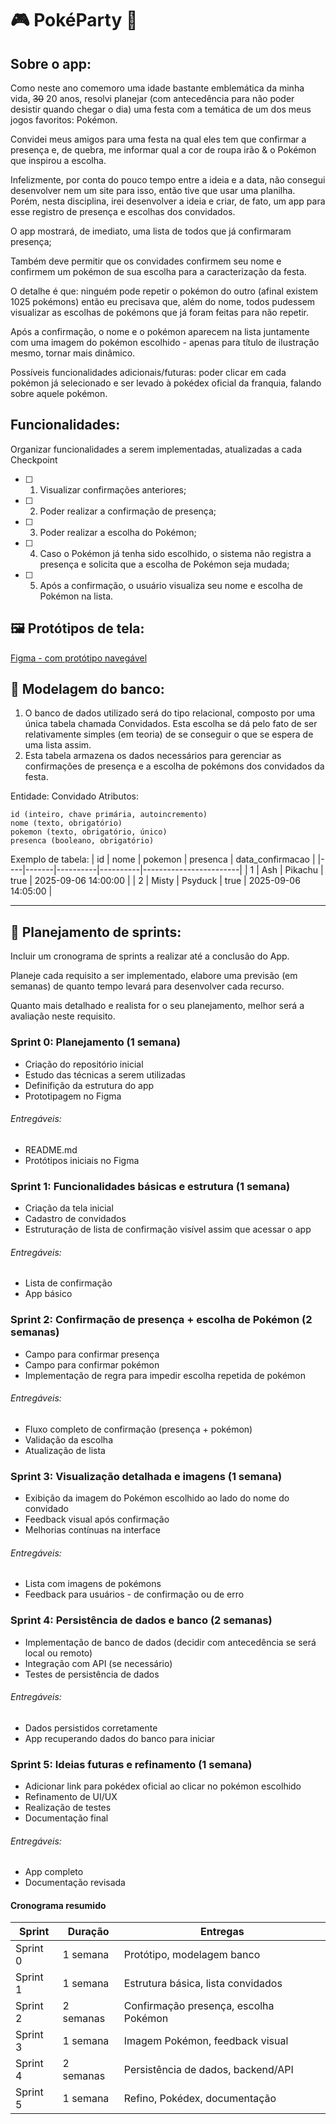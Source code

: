 # 🎮 PokéParty 🥳

## Sobre o app:

Como neste ano comemoro uma idade bastante emblemática da minha vida, ~~30~~ 20 anos, resolvi planejar (com antecedência para não poder desistir quando chegar o dia) uma festa com a temática de um dos meus jogos favoritos: Pokémon.

Convidei meus amigos para uma festa na qual eles tem que confirmar a presença e, de quebra, me informar qual a cor de roupa irão & o Pokémon que inspirou a escolha.

Infelizmente, por conta do pouco tempo entre a ideia e a data, não consegui desenvolver nem um site para isso, então tive que usar uma planilha. Porém, nesta disciplina, irei desenvolver a ideia e criar, de fato, um app para esse registro de presença e escolhas dos convidados.

O app mostrará, de imediato, uma lista de todos que já confirmaram presença;

Também deve permitir que os convidades confirmem seu nome e confirmem um pokémon de sua escolha para a caracterização da festa.

O detalhe é que: ninguém pode repetir o pokémon do outro (afinal existem 1025 pokémons) então eu precisava que, além do nome, todos pudessem visualizar as escolhas de pokémons que já foram feitas para não repetir.

Após a confirmação, o nome e o pokémon aparecem na lista juntamente com uma imagem do pokémon escolhido - apenas para título de ilustração mesmo, tornar mais dinâmico.

Possíveis funcionalidades adicionais/futuras: poder clicar em cada pokémon já selecionado e ser levado à pokédex oficial da franquia, falando sobre aquele pokémon.

## Funcionalidades:

Organizar funcionalidades a serem implementadas, atualizadas a cada Checkpoint

- [ ] 1. Visualizar confirmações anteriores;
- [ ] 2. Poder realizar a confirmação de presença;
- [ ] 3. Poder realizar a escolha do Pokémon;
- [ ] 4. Caso o Pokémon já tenha sido escolhido, o sistema não registra a presença e solicita que a escolha de Pokémon seja mudada;
- [ ] 5. Após a confirmação, o usuário visualiza seu nome e escolha de Pokémon na lista.
        
## 🖼️ Protótipos de tela: 

[Figma - com protótipo navegável](https://www.figma.com/design/LHuHm5ywInZrjJENh0Nezo/Pok%C3%A9Party?node-id=3-41429&t=Psyi8FBeSv6wkiwN-1)

## 🏦 Modelagem do banco: 

1. O banco de dados utilizado será do tipo relacional, composto por uma única tabela chamada Convidados. Esta escolha se dá pelo fato de ser relativamente simples (em teoria) de se conseguir o que se espera de uma lista assim.
2. Esta tabela armazena os dados necessários para gerenciar as confirmações de presença e a escolha de pokémons dos convidados da festa.

Entidade: Convidado
Atributos:

    id (inteiro, chave primária, autoincremento)
    nome (texto, obrigatório)
    pokemon (texto, obrigatório, único)
    presenca (booleano, obrigatório)

Exemplo de tabela:
| id | nome  | pokemon | presenca | data_confirmacao       |
|----|-------|----------|----------|------------------------|
| 1  | Ash   | Pikachu | true     | 2025-09-06 14:00:00    |
| 2  | Misty | Psyduck | true     | 2025-09-06 14:05:00    |



---

<!-- Projetar a modelagem do banco de dados (seja local ou remoto) e incluir um link para visualização pública no Readme.md

Se o banco for relacional, apresente um diagrama entidade relacionamento representando as tabelas, relações e atributos;

Se o banco for NoSQL, apresente os Schemas dos dados gerados, acessados ou manipulados pelo app;

Se não houver persistência de dados local e o banco for completamente remoto, como uma API manipulada pelo App, envie a modelagem do banco de dados remoto (ou a parcela manipulada pelo App, caso o contexto total seja muito abrangente);

Dica: você pode usar a ferramenta https://app.diagrams.net/ (antigo draw.io) para produzir essas modelagens e gerar um link de visualização pública. Alternativamente, você pode usar outra ferramenta de sua preferência, exportar como imagem e incluir no próprio Readme usando a tag de imagem do markdown ou ainda hospedar no Google Drive, com link público.

-->

## 🏃 Planejamento de sprints: 

Incluir um cronograma de sprints a realizar até a conclusão do App. 

Planeje cada requisito a ser implementado, elabore uma previsão (em semanas) de quanto tempo levará para desenvolver cada recurso.

Quanto mais detalhado e realista for o seu planejamento, melhor será a avaliação neste requisito.

### Sprint 0: Planejamento (1 semana)
- Criação do repositório inicial
- Estudo das técnicas a serem utilizadas
- Definifição da estrutura do app
- Prototipagem no Figma
###### Entregáveis:
- README.md
- Protótipos iniciais no Figma

### Sprint 1: Funcionalidades básicas e estrutura (1 semana)
- Criação da tela inicial
- Cadastro de convidados
- Estruturação de lista de confirmação visível assim que acessar o app
###### Entregáveis:
- Lista de confirmação
- App básico

### Sprint 2: Confirmação de presença + escolha de Pokémon (2 semanas)
- Campo para confirmar presença
- Campo para confirmar pokémon
- Implementação de regra para impedir escolha repetida de pokémon
###### Entregáveis:
- Fluxo completo de confirmação (presença + pokémon)
- Validação da escolha
- Atualização de lista

### Sprint 3: Visualização detalhada e imagens (1 semana)
- Exibição da imagem do Pokémon escolhido ao lado do nome do convidado
- Feedback visual após confirmação
- Melhorias contínuas na interface
###### Entregáveis:
- Lista com imagens de pokémons
- Feedback para usuários - de confirmação ou de erro

### Sprint 4: Persistência de dados e banco (2 semanas)
- Implementação de banco de dados (decidir com antecedência se será local ou remoto)
- Integração com API (se necessário)
- Testes de persistência de dados
###### Entregáveis:
- Dados persistidos corretamente
- App recuperando dados do banco para iniciar

### Sprint 5: Ideias futuras e refinamento (1 semana)
- Adicionar link para pokédex oficial ao clicar no pokémon escolhido
- Refinamento de UI/UX
- Realização de testes
- Documentação final

###### Entregáveis:
- App completo
- Documentação revisada

#### Cronograma resumido
| Sprint        | Duração   | Entregas                          |
|---------------|-----------|---------------------------------------------|
| Sprint 0      | 1 semana  | Protótipo, modelagem banco                  |
| Sprint 1      | 1 semana  | Estrutura básica, lista convidados          |
| Sprint 2      | 2 semanas | Confirmação presença, escolha Pokémon       |
| Sprint 3      | 1 semana  | Imagem Pokémon, feedback visual             |
| Sprint 4      | 2 semanas | Persistência de dados, backend/API          |
| Sprint 5      | 1 semana  | Refino, Pokédex, documentação               |
